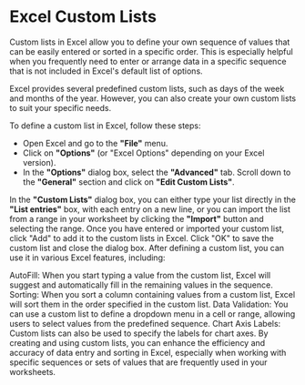 # Excel Custom Lists
Custom lists in Excel allow you to define your own sequence of values that can be easily entered or sorted in a specific order. This is especially helpful when you frequently need to enter or arrange data in a specific sequence that is not included in Excel's default list of options.

Excel provides several predefined custom lists, such as days of the week and months of the year. However, you can also create your own custom lists to suit your specific needs.

To define a custom list in Excel, follow these steps:

* Open Excel and go to the __"File"__ menu.
* Click on __"Options"__ (or "Excel Options" depending on your Excel version).
* In the __"Options"__ dialog box, select the __"Advanced"__ tab.
Scroll down to the __"General"__ section and click on __"Edit Custom Lists"__.

In the __"Custom Lists"__ dialog box, you can either type your list directly in the __"List entries"__ box, with each entry on a new line, or you can import the list from a range in your worksheet by clicking the __"Import"__ button and selecting the range.
Once you have entered or imported your custom list, click "Add" to add it to the custom lists in Excel.
Click "OK" to save the custom list and close the dialog box.
After defining a custom list, you can use it in various Excel features, including:

AutoFill: When you start typing a value from the custom list, Excel will suggest and automatically fill in the remaining values in the sequence.
Sorting: When you sort a column containing values from a custom list, Excel will sort them in the order specified in the custom list.
Data Validation: You can use a custom list to define a dropdown menu in a cell or range, allowing users to select values from the predefined sequence.
Chart Axis Labels: Custom lists can also be used to specify the labels for chart axes.
By creating and using custom lists, you can enhance the efficiency and accuracy of data entry and sorting in Excel, especially when working with specific sequences or sets of values that are frequently used in your worksheets.
